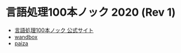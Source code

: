 # 言語処理100本ノック 2020 (Rev 1)

- [言語処理100本ノック 公式サイト](https://.github.io/ja/)
- [wandbox](https://wandbox.org/)
- [paiza](https://paiza.io/ja)


